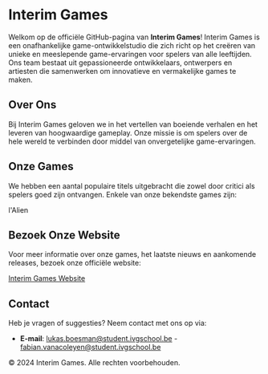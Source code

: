 # Interim Games

Welkom op de officiële GitHub-pagina van **Interim Games**! Interim Games is een onafhankelijke game-ontwikkelstudio die zich richt op het creëren van unieke en meeslepende game-ervaringen voor spelers van alle leeftijden. Ons team bestaat uit gepassioneerde ontwikkelaars, ontwerpers en artiesten die samenwerken om innovatieve en vermakelijke games te maken.

## Over Ons

Bij Interim Games geloven we in het vertellen van boeiende verhalen en het leveren van hoogwaardige gameplay. Onze missie is om spelers over de hele wereld te verbinden door middel van onvergetelijke game-ervaringen.

## Onze Games

We hebben een aantal populaire titels uitgebracht die zowel door critici als spelers goed zijn ontvangen. Enkele van onze bekendste games zijn:

l'Alien

## Bezoek Onze Website

Voor meer informatie over onze games, het laatste nieuws en aankomende releases, bezoek onze officiële website:

[Interim Games Website](http://interimgames.github.io/interimgms)


## Contact
Heb je vragen of suggesties? Neem contact met ons op via:

- **E-mail**: lukas.boesman@student.ivgschool.be - fabian.vanacoleyen@student.ivgschool.be

© 2024 Interim Games. Alle rechten voorbehouden.
